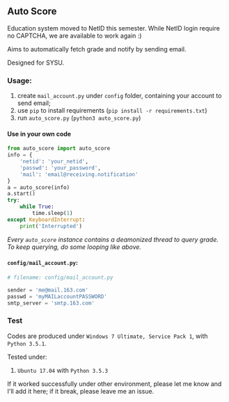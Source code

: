 ## Auto Score

Education system moved to NetID this semester. While NetID login require no CAPTCHA, we are available to work again :)

Aims to automatically fetch grade and notify by sending email.

Designed for SYSU.


### Usage:
1. create `mail_account.py` under `config` folder, containing your account to send email;
1. use `pip` to install requirements (`pip install -r requirements.txt`)
1. run `auto_score.py` (`python3 auto_score.py`)

#### Use in your own code
```python
from auto_score import auto_score
info = {
    'netid': 'your_netid',
    'passwd': 'your_password',
    'mail': 'email@receiving.notification'
}
a = auto_score(info)
a.start()
try:
    while True:
        time.sleep(1)
except KeyboardInterrupt:
    print('Interrupted')
```
_Every `auto_score` instance contains a deamonized thread to query grade. To keep querying, do some looping like above._

#### `config/mail_account.py`:
```python
# filename: config/mail_account.py

sender = 'me@mail.163.com'
passwd = 'myMAILaccountPASSWORD'
smtp_server = 'smtp.163.com'
```

### Test
Codes are produced under `Windows 7 Ultimate, Service Pack 1`, with `Python 3.5.1`.

Tested under:
1. `Ubuntu 17.04` with `Python 3.5.3`

If it worked successfully under other environment, please let me know and I'll add it here; if it break, please leave me an issue.